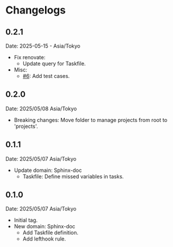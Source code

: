 # Changelogs

## 0.2.1

Date: 2025-05-15 - Asia/Tokyo

- Fix renovate:
  - Update query for Taskfile.
- Misc:
  - [#6](https://github.com/attakei/workspace-configs/issues/6):
    Add test cases.

## 0.2.0

Date: 2025/05/08 Asia/Tokyo

- Breaking changes: Move folder to manage projects from root to 'projects'.

## 0.1.1

Date: 2025/05/07 Asia/Tokyo

- Update domain: Sphinx-doc
  - Taskfile: Define missed variables in tasks.

## 0.1.0

Date: 2025/05/07 Asia/Tokyo

- Initial tag.
- New domain: Sphinx-doc
  - Add Taskfile definition.
  - Add lefthook rule.
